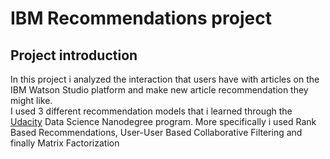 # IBM Recommendations project
## Project introduction
In this project i analyzed the interaction that users have with articles on the IBM Watson Studio platform and make new article recommendation they might like.<br/>
I used 3 different recommendation models that i learned through the [Udacity](https://udacity.com) Data Science Nanodegree program.
More specifically i used Rank Based Recommendations, User-User Based Collaborative Filtering and finally Matrix Factorization

